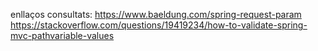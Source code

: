 enllaços consultats:
https://www.baeldung.com/spring-request-param
https://stackoverflow.com/questions/19419234/how-to-validate-spring-mvc-pathvariable-values
